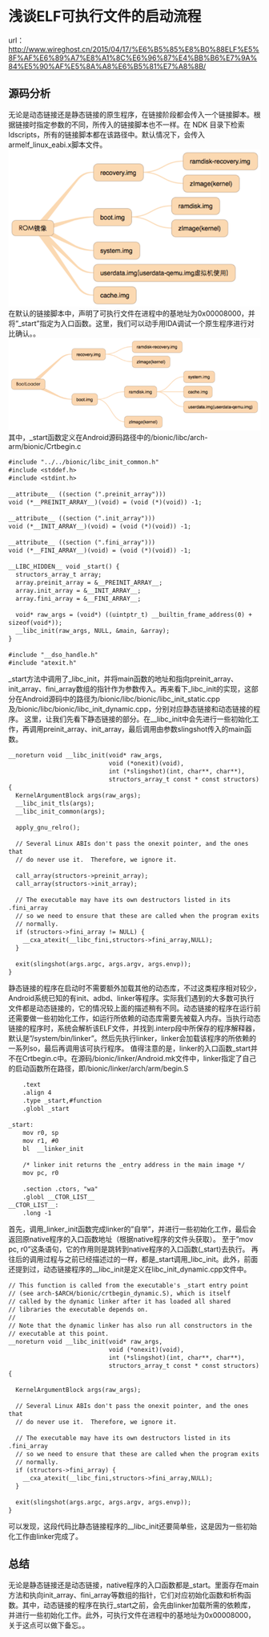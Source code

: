 # 浅谈ELF可执行文件的启动流程

url：http://www.wireghost.cn/2015/04/17/%E6%B5%85%E8%B0%88ELF%E5%8F%AF%E6%89%A7%E8%A1%8C%E6%96%87%E4%BB%B6%E7%9A%84%E5%90%AF%E5%8A%A8%E6%B5%81%E7%A8%8B/

## 源码分析

无论是动态链接还是静态链接的原生程序，在链接阶段都会传入一个链接脚本。根据链接时指定参数的不同，所传入的链接脚本也不一样。在 NDK 目录下检索 ldscripts，所有的链接脚本都在该路径中。默认情况下，会传入armelf_linux_eabi.x脚本文件。
[![链接脚本](images/1.png)](http://www.wireghost.cn/2015/04/17/浅谈ELF可执行文件的启动流程/1.png)在默认的链接脚本中，声明了可执行文件在进程中的基地址为0x00008000，并将”_start”指定为入口函数。这里，我们可以动手用IDA调试一个原生程序进行对比确认。。
[![IDA动态调试](images/2.png)](http://www.wireghost.cn/2015/04/17/浅谈ELF可执行文件的启动流程/2.png)其中，_start函数定义在Android源码路径中的/bionic/libc/arch-arm/bionic/Crtbegin.c

```
#include "../../bionic/libc_init_common.h"
#include <stddef.h>
#include <stdint.h>

__attribute__ ((section (".preinit_array")))
void (*__PREINIT_ARRAY__)(void) = (void (*)(void)) -1;

__attribute__ ((section (".init_array")))
void (*__INIT_ARRAY__)(void) = (void (*)(void)) -1;

__attribute__ ((section (".fini_array")))
void (*__FINI_ARRAY__)(void) = (void (*)(void)) -1;

__LIBC_HIDDEN__ void _start() {
  structors_array_t array;
  array.preinit_array = &__PREINIT_ARRAY__;
  array.init_array = &__INIT_ARRAY__;
  array.fini_array = &__FINI_ARRAY__;

  void* raw_args = (void*) ((uintptr_t) __builtin_frame_address(0) + sizeof(void*));
  __libc_init(raw_args, NULL, &main, &array);
}

#include "__dso_handle.h"
#include "atexit.h"
```



_start方法中调用了_libc_init，并将main函数的地址和指向preinit_array、init_array、fini_array数组的指针作为参数传入。再来看下_libc_init的实现，这部分在Android源码中的路径为/bionic/libc/bionic/libc_init_static.cpp及/bionic/libc/bionic/libc_init_dynamic.cpp，分别对应静态链接和动态链接的程序。
这里，让我们先看下静态链接的部分。在__libc_init中会先进行一些初始化工作，再调用preinit_array、init_array，最后调用由参数slingshot传入的main函数。

```
__noreturn void __libc_init(void* raw_args,
                            void (*onexit)(void),
                            int (*slingshot)(int, char**, char**),
                            structors_array_t const * const structors) {
  KernelArgumentBlock args(raw_args);
  __libc_init_tls(args);
  __libc_init_common(args);

  apply_gnu_relro();

  // Several Linux ABIs don't pass the onexit pointer, and the ones that
  // do never use it.  Therefore, we ignore it.

  call_array(structors->preinit_array);
  call_array(structors->init_array);

  // The executable may have its own destructors listed in its .fini_array
  // so we need to ensure that these are called when the program exits
  // normally.
  if (structors->fini_array != NULL) {
    __cxa_atexit(__libc_fini,structors->fini_array,NULL);
  }

  exit(slingshot(args.argc, args.argv, args.envp));
}
```



静态链接的程序在启动时不需要额外加载其他的动态库，不过这类程序相对较少，Android系统已知的有init、adbd、linker等程序。实际我们遇到的大多数可执行文件都是动态链接的，它的情况较上面的描述稍有不同。动态链接的程序在运行前还需要做一些初始化工作，如运行所依赖的动态库需要先被载入内存。当执行动态链接的程序时，系统会解析该ELF文件，并找到.interp段中所保存的程序解释器，默认是”/system/bin/linker”。然后先执行linker，linker会加载该程序的所依赖的一系列so，最后再调用该可执行程序。
值得注意的是，linker的入口函数_start并不在Crtbegin.c中。在源码/bionic/linker/Android.mk文件中，linker指定了自己的启动函数所在路径，即/bionic/linker/arch/arm/begin.S

```
    .text
    .align 4
    .type _start,#function
    .globl _start

_start:
    mov r0, sp
    mov r1, #0
    bl  __linker_init

    /* linker init returns the _entry address in the main image */
    mov pc, r0

    .section .ctors, "wa"
    .globl __CTOR_LIST__
__CTOR_LIST__:
    .long -1
```



首先，调用_linker_init函数完成linker的”自举”，并进行一些初始化工作，最后会返回原native程序的入口函数地址（根据native程序的文件头获取）。
至于”mov pc, r0”这条语句，它的作用则是跳转到native程序的入口函数(_start)去执行。
再往后的调用过程与之前已经描述过的一样，都是_start调用_libc_init。此外，前面还提到过，动态链接程序的__libc_init是定义在libc_init_dynamic.cpp文件中。

```
// This function is called from the executable's _start entry point
// (see arch-$ARCH/bionic/crtbegin_dynamic.S), which is itself
// called by the dynamic linker after it has loaded all shared
// libraries the executable depends on.
//
// Note that the dynamic linker has also run all constructors in the
// executable at this point.
__noreturn void __libc_init(void* raw_args,
                            void (*onexit)(void),
                            int (*slingshot)(int, char**, char**),
                            structors_array_t const * const structors) {

  KernelArgumentBlock args(raw_args);

  // Several Linux ABIs don't pass the onexit pointer, and the ones that
  // do never use it.  Therefore, we ignore it.

  // The executable may have its own destructors listed in its .fini_array
  // so we need to ensure that these are called when the program exits
  // normally.
  if (structors->fini_array) {
    __cxa_atexit(__libc_fini,structors->fini_array,NULL);
  }

  exit(slingshot(args.argc, args.argv, args.envp));
}
```



可以发现，这段代码比静态链接程序的__libc_init还要简单些，这是因为一些初始化工作由linker完成了。

## 总结

无论是静态链接还是动态链接，native程序的入口函数都是_start。里面存在main方法和执向init_array、fini_array等数组的指针，它们对应初始化函数和析构函数。其中，动态链接的程序在执行_start之前，会先由linker加载所需的依赖库，并进行一些初始化工作。此外，可执行文件在进程中的基地址为0x00008000，关于这点可以做下备忘。。